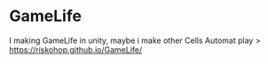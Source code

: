 # GameLife
I making GameLife in unity, maybe i make other Cells Automat
play > https://riskohop.github.io/GameLife/
